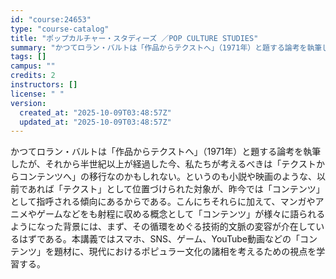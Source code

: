 ```yaml
---
id: "course:24653"
type: "course-catalog"
title: "ポップカルチャー・スタディーズ ／POP CULTURE STUDIES"
summary: "かつてロラン・バルトは「作品からテクストへ」（1971年）と題する論考を執筆したが、それから半世紀以上が経過した今、私たちが考えるべきは「テクストからコンテンツへ」の移行なのかもしれない。というのも小説や映画のような、以前であれば「テクスト…"
tags: []
campus: ""
credits: 2
instructors: []
license: " "
version:
  created_at: "2025-10-09T03:48:57Z"
  updated_at: "2025-10-09T03:48:57Z"
---
```


かつてロラン・バルトは「作品からテクストへ」（1971年）と題する論考を執筆したが、それから半世紀以上が経過した今、私たちが考えるべきは「テクストからコンテンツへ」の移行なのかもしれない。というのも小説や映画のような、以前であれば「テクスト」として位置づけられた対象が、昨今では「コンテンツ」として指呼される傾向にあるからである。こんにちそれらに加えて、マンガやアニメやゲームなどをも射程に収める概念として「コンテンツ」が様々に語られるようになった背景には、まず、その循環をめぐる技術的文脈の変容が介在しているはずである。本講義ではスマホ、SNS、ゲーム、YouTube動画などの「コンテンツ」を題材に、現代におけるポピュラー文化の諸相を考えるための視点を学習する。
